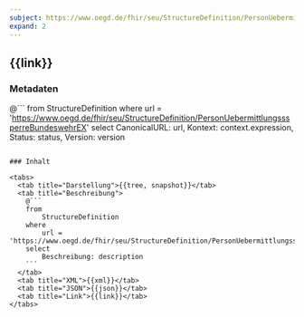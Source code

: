 ```yaml
---
subject: https://www.oegd.de/fhir/seu/StructureDefinition/PersonUebermittlungsssperreBundeswehrEX
expand: 2
---
```


## {{link}}

### Metadaten

@```
from
	StructureDefinition
where
	url = 'https://www.oegd.de/fhir/seu/StructureDefinition/PersonUebermittlungsssperreBundeswehrEX'
select
	CanonicalURL: url, Kontext: context.expression, Status: status, Version: version
```

### Inhalt

<tabs>
  <tab title="Darstellung">{{tree, snapshot}}</tab>
  <tab title="Beschreibung"> 
    @```
    from
    	StructureDefinition
    where
	    url = 'https://www.oegd.de/fhir/seu/StructureDefinition/PersonUebermittlungsssperreBundeswehrEX'
    select
	    Beschreibung: description
    ```
  </tab>
  <tab title="XML">{{xml}}</tab>
  <tab title="JSON">{{json}}</tab>
  <tab title="Link">{{link}}</tab> 
</tabs>


